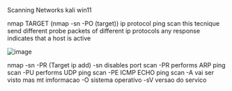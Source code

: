 Scanning Networks
kali
win11

nmap TARGET   (nmap -sn -PO (target))
ip protocol ping scan this tecnique send different probe packets of different ip protocols  any response indicates that a host is active

![image](https://github.com/pinhers/Ethical-Hacking/assets/145346889/ef70a418-ffc5-4a59-a354-64f6ebbf4233)


nmap -sn -PR (Target ip add)
-sn  disables port scan
-PR performs ARP ping scan
-PU performs UDP ping scan
-PE ICMP ECHO ping scan
-A vai ser visto mas mt imformacao
-O sistema operativo
-sV versao do servico




